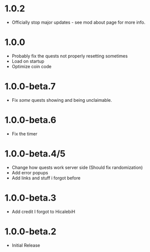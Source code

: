 # 1.0.2
- Officially stop major updates - see mod about page for more info.
# 1.0.0
- Probably fix the quests not properly resetting sometimes
- Load on startup
- Optimize coin code
# 1.0.0-beta.7
- Fix *some* quests showing and being unclaimable.
# 1.0.0-beta.6
- Fix the timer
# 1.0.0-beta.4/5
- Change how quests work server side (Should fix randomization)
- Add error popups
- Add links and stuff i forgot before
# 1.0.0-beta.3
- Add credit I forgot to HicalebiH
# 1.0.0-beta.2
- Initial Release
